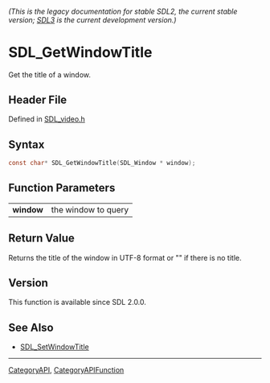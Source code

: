 ###### (This is the legacy documentation for stable SDL2, the current stable version; [SDL3](https://wiki.libsdl.org/SDL3/) is the current development version.)
# SDL_GetWindowTitle

Get the title of a window.

## Header File

Defined in [SDL_video.h](https://github.com/libsdl-org/SDL/blob/SDL2/include/SDL_video.h)

## Syntax

```c
const char* SDL_GetWindowTitle(SDL_Window * window);

```

## Function Parameters

|                |                     |
| -------------- | ------------------- |
| **window**     | the window to query |

## Return Value

Returns the title of the window in UTF-8 format or "" if there is no title.

## Version

This function is available since SDL 2.0.0.

## See Also

* [SDL_SetWindowTitle](SDL_SetWindowTitle)

----
[CategoryAPI](CategoryAPI), [CategoryAPIFunction](CategoryAPIFunction)

